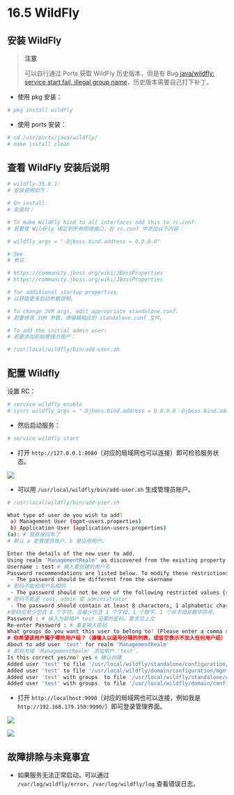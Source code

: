 # 16.5 WildFly

## 安装 WildFly

>**注意**
>
>可以自行通过 Ports 获取 WildFly 历史版本，但是有 Bug [java/wildfly: service start fail, illegal group name](https://bugs.freebsd.org/bugzilla/show_bug.cgi?id=285956)，历史版本需要自己打下补丁。

- 使用 pkg 安装：

```sh
# pkg install wildfly
```

- 使用 ports 安装：

```sh
# cd /usr/ports/java/wildfly/ 
# make install clean
```

## 查看 WildFly 安装后说明

```sh
# wildfly-35.0.1:
# 安装说明如下：

# On install:
# 安装时：

# To make WildFly bind to all interfaces add this to rc.conf:
# 若要使 WildFly 绑定到所有网络接口，在 rc.conf 中添加以下内容：

# wildfly_args = "-Djboss.bind.address = 0.0.0.0"

# See
# 参见

# https://community.jboss.org/wiki/JBossProperties
# https://community.jboss.org/wiki/JBossProperties

# for additional startup properties.
# 以获取更多启动参数说明。

# To change JVM args, edit appropriate standalone.conf.
# 若要修改 JVM 参数，请编辑相应的 standalone.conf 文件。

# To add the initial admin user:
# 若要添加初始管理员用户：

# /usr/local/wildfly/bin/add-user.sh
```

## 配置 Wildfly

设置 RC：

```sh
# service wildfly enable
# sysrc wildfly_args = "-Djboss.bind.address = 0.0.0.0 -Djboss.bind.address.management = 0.0.0.0"
```

- 然后启动服务：

```sh
# service wildfly start
```

- 打开 `http://127.0.0.1:8080`（对应的局域网也可以连接）即可检验服务状态。

![](../.gitbook/assets/wildfly1.png)

- 可以用 `/usr/local/wildfly/bin/add-user.sh` 生成管理员账户。

```sh
# /usr/local/wildfly/bin/add-user.sh

What type of user do you wish to add?
 a) Management User (mgmt-users.properties)
 b) Application User (application-users.properties)
(a): # 我直接回车了
# 默认 a 是管理员账户。b 是应用用户。

Enter the details of the new user to add.
Using realm 'ManagementRealm' as discovered from the existing property files.
Username : test # 输入要创建的用户名
Password recommendations are listed below. To modify these restrictions edit the add-user.properties configuration file.
 - The password should be different from the username 
# 密码不能和用户名相同
 - The password should not be one of the following restricted values {root, admin, administrator} 
# 密码不能是 root、admin 或 administrator
 - The password should contain at least 8 characters, 1 alphabetic character(s), 1 digit(s), 1 non-alphanumeric symbol(s)
#密码应至少包含 8 个字符，且最少包含 1 个字母、1 个数字、1 个非字母非数字符号。
Password : # 输入为新用户 test 设置的密码，要求见上文
Re-enter Password : # 重复输入密码
What groups do you want this user to belong to? (Please enter a comma separated list, or leave blank for none)[  ]: # 我直接回车了
# 你希望该用户属于哪些用户组？（请输入以逗号分隔的列表，或留空表示不加入任何用户组）[  ]：
About to add user 'test' for realm 'ManagementRealm'
# 即将为域 'ManagementRealm' 添加用户 'test'。
Is this correct yes/no? yes # 确认创建
Added user 'test' to file '/usr/local/wildfly/standalone/configuration/mgmt-users.properties'
Added user 'test' to file '/usr/local/wildfly/domain/configuration/mgmt-users.properties'
Added user 'test' with groups  to file '/usr/local/wildfly/standalone/configuration/mgmt-groups.properties'
Added user 'test' with groups  to file '/usr/local/wildfly/domain/configuration/mgmt-groups.properties'
```

- 打开 `http://localhost:9990`（对应的局域网也可以连接，例如我是 `http://192.168.179.150:9990/`）即可登录管理界面。

![](../.gitbook/assets/wildfly2.png)


![](../.gitbook/assets/wildfly3.png)


## 故障排除与未竟事宜

- 如果服务无法正常启动，可以通过 `/var/log/wildfly/error`、`/var/log/wildfly/log` 查看错误日志。
